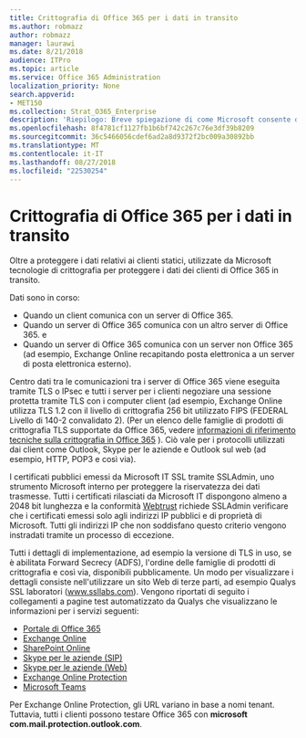 ```yaml
---
title: Crittografia di Office 365 per i dati in transito
ms.author: robmazz
author: robmazz
manager: laurawi
ms.date: 8/21/2018
audience: ITPro
ms.topic: article
ms.service: Office 365 Administration
localization_priority: None
search.appverid:
- MET150
ms.collection: Strat_O365_Enterprise
description: 'Riepilogo: Breve spiegazione di come Microsoft consente di crittografare dati in transito.'
ms.openlocfilehash: 8f4781cf1127fb1b6bf742c267c76e3df39b8209
ms.sourcegitcommit: 36c5466056cdef6ad2a8d9372f2bc009a30892bb
ms.translationtype: MT
ms.contentlocale: it-IT
ms.lasthandoff: 08/27/2018
ms.locfileid: "22530254"
---
```

# <a name="office-365-encryption-for-data-in-transit"></a>Crittografia di Office 365 per i dati in transito

Oltre a proteggere i dati relativi ai clienti statici, utilizzate da Microsoft tecnologie di crittografia per proteggere i dati dei clienti di Office 365 in transito. 

Dati sono in corso:
- Quando un client comunica con un server di Office 365.
- Quando un server di Office 365 comunica con un altro server di Office 365. e
- Quando un server di Office 365 comunica con un server non Office 365 (ad esempio, Exchange Online recapitando posta elettronica a un server di posta elettronica esterno).

Centro dati tra le comunicazioni tra i server di Office 365 viene eseguita tramite TLS o IPsec e tutti i server per i clienti negoziare una sessione protetta tramite TLS con i computer client (ad esempio, Exchange Online utilizza TLS 1.2 con il livello di crittografia 256 bit utilizzato FIPS (FEDERAL Livello di 140-2 convalidato 2). (Per un elenco delle famiglie di prodotti di crittografia TLS supportate da Office 365, vedere [informazioni di riferimento tecniche sulla crittografia in Office 365](https://support.office.com/article/Technical-reference-details-about-encryption-in-Office-365-862CBE93-4268-4EF9-BA79-277545ECF221) ). Ciò vale per i protocolli utilizzati dai client come Outlook, Skype per le aziende e Outlook sul web (ad esempio, HTTP, POP3 e così via).

I certificati pubblici emessi da Microsoft IT SSL tramite SSLAdmin, uno strumento Microsoft interno per proteggere la riservatezza dei dati trasmesse. Tutti i certificati rilasciati da Microsoft IT dispongono almeno a 2048 bit lunghezza e la conformità [Webtrust](http://www.webtrust.org/homepage-documents/item70372.pdf) richiede SSLAdmin verificare che i certificati emessi solo agli indirizzi IP pubblici e di proprietà di Microsoft. Tutti gli indirizzi IP che non soddisfano questo criterio vengono instradati tramite un processo di eccezione.

Tutti i dettagli di implementazione, ad esempio la versione di TLS in uso, se è abilitata Forward Secrecy (ADFS), l'ordine delle famiglie di prodotti di crittografia e così via, disponibili pubblicamente. Un modo per visualizzare i dettagli consiste nell'utilizzare un sito Web di terze parti, ad esempio Qualys SSL laboratori (www.ssllabs.com). Vengono riportati di seguito i collegamenti a pagine test automatizzato da Qualys che visualizzano le informazioni per i servizi seguenti:
- [Portale di Office 365](https://www.ssllabs.com/ssltest/analyze.html?d=portal.office.com&hideResults=on)
- [Exchange Online](https://www.ssllabs.com/ssltest/analyze.html?d=outlook.office365.com&hideResults=on)
- [SharePoint Online](https://www.ssllabs.com/ssltest/analyze.html?d=microsoft-my.sharepoint.com&hideResults=on)
- [Skype per le aziende (SIP)](https://www.ssllabs.com/ssltest/analyze.html?d=sipdir.online.lync.com)
- [Skype per le aziende (Web)](https://www.ssllabs.com/ssltest/analyze.html?d=webdir.online.lync.com&hideResults=on)
- [Exchange Online Protection](https://ssl-tools.net/mailservers/microsoft-com.mail.protection.outlook.com)
- [Microsoft Teams](https://www.ssllabs.com/ssltest/analyze.html?d=teams.microsoft.com&latest)

Per Exchange Online Protection, gli URL variano in base a nomi tenant. Tuttavia, tutti i clienti possono testare Office 365 con **microsoft com.mail.protection.outlook.com**.
